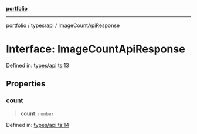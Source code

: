 [**portfolio**](../../../README.md)

***

[portfolio](../../../modules.md) / [types/api](../README.md) / ImageCountApiResponse

# Interface: ImageCountApiResponse

Defined in: [types/api.ts:13](https://github.com/tnorlund/Portfolio/blob/409bbf409e7e1916432456bf5d56b1a91b940f40/portfolio/types/api.ts#L13)

## Properties

### count

> **count**: `number`

Defined in: [types/api.ts:14](https://github.com/tnorlund/Portfolio/blob/409bbf409e7e1916432456bf5d56b1a91b940f40/portfolio/types/api.ts#L14)
